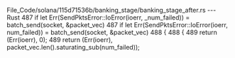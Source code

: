 File_Code/solana/115d71536b/banking_stage/banking_stage_after.rs --- Rust
487             if let Err(SendPktsError::IoError(ioerr, _num_failed)) = batch_send(socket, &packet_vec)                                                     487             if let Err(SendPktsError::IoError(ioerr, num_failed)) = batch_send(socket, &packet_vec)
488             {                                                                                                                                            488             {
489                 return (Err(ioerr), 0);                                                                                                                  489                 return (Err(ioerr), packet_vec.len().saturating_sub(num_failed));


